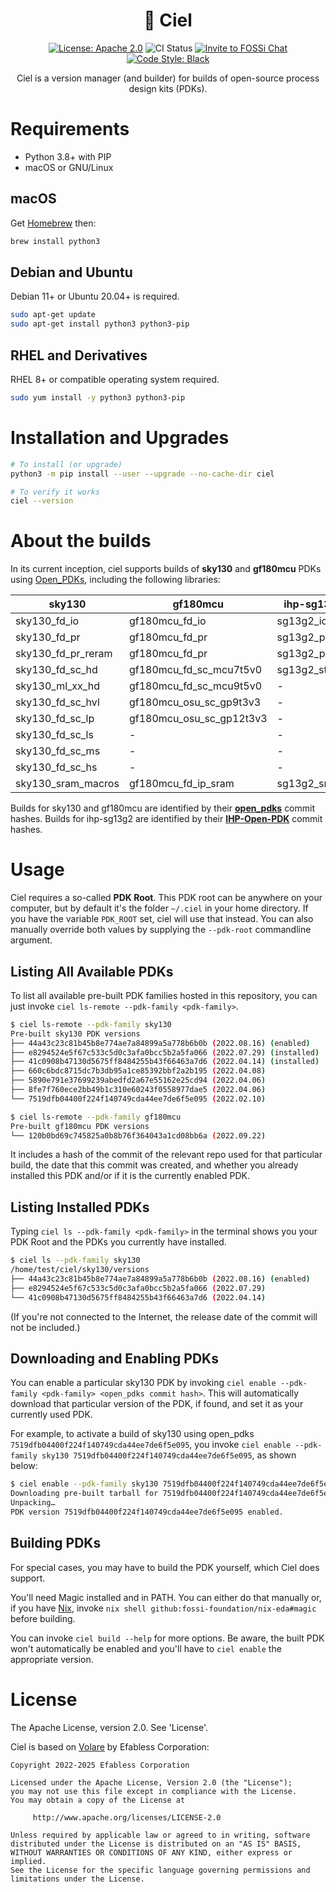 <h1 align="center">🌌 Ciel</h1>
<p align="center">
    <a href="https://opensource.org/licenses/Apache-2.0"><img src="https://img.shields.io/badge/License-Apache%202.0-blue.svg" alt="License: Apache 2.0"/></a>
    <img src="https://github.com/fossi-foundation/ciel/actions/workflows/ci.yml/badge.svg?branch=main" alt="CI Status" />
    <a href="https://fossi-chat.org"><img src="https://img.shields.io/badge/Community-FOSSi%20Chat-1bb378?logo=element" alt="Invite to FOSSi Chat"/></a>
    <a href="https://github.com/psf/black"><img src="https://img.shields.io/badge/code%20style-black-000000.svg" alt="Code Style: Black"/></a>
</p>

<p align="center">Ciel is a version manager (and builder) for builds of open-source process design kits (PDKs).</p>

# Requirements
* Python 3.8+ with PIP
* macOS or GNU/Linux

## macOS
Get [Homebrew](https://brew.sh) then:

```sh
brew install python3
```

## Debian and Ubuntu
Debian 11+ or Ubuntu 20.04+ is required.

```sh
sudo apt-get update
sudo apt-get install python3 python3-pip
```

## RHEL and Derivatives
RHEL 8+ or compatible operating system required.
```sh
sudo yum install -y python3 python3-pip
```


# Installation and Upgrades
```sh
# To install (or upgrade)
python3 -m pip install --user --upgrade --no-cache-dir ciel

# To verify it works
ciel --version
```

# About the builds
In its current inception, ciel supports builds of **sky130** and **gf180mcu** PDKs using [Open_PDKs](https://github.com/efabless/open_pdks), including the following libraries:

|sky130|gf180mcu|ihp-sg13g2|
|-|-|-|
|sky130_fd_io|gf180mcu_fd_io|sg13g2_io|
|sky130_fd_pr|gf180mcu_fd_pr|sg13g2_pr|
|sky130_fd_pr_reram|gf180mcu_fd_pr|sg13g2_pr|
|sky130_fd_sc_hd|gf180mcu_fd_sc_mcu7t5v0|sg13g2_stdcell|
|sky130_ml_xx_hd|gf180mcu_fd_sc_mcu9t5v0|-|
|sky130_fd_sc_hvl|gf180mcu_osu_sc_gp9t3v3|-|
|sky130_fd_sc_lp|gf180mcu_osu_sc_gp12t3v3|-|
|sky130_fd_sc_ls|-|-|
|sky130_fd_sc_ms|-|-|
|sky130_fd_sc_hs|-|-|
|sky130_sram_macros|gf180mcu_fd_ip_sram|sg13g2_sram|

Builds for sky130 and gf180mcu are identified by their [**open_pdks**](https://github.com/rtimothyedwards/open_pdks) commit hashes. Builds for ihp-sg13g2 are identified by their [**IHP-Open-PDK**](https://github.com/ihp-gmbh/ihp-open-pdk) commit hashes.

# Usage
Ciel requires a so-called **PDK Root**. This PDK root can be anywhere on your computer, but by default it's the folder `~/.ciel` in your home directory. If you have the variable `PDK_ROOT` set, ciel will use that instead. You can also manually override both values by supplying the `--pdk-root` commandline argument.

## Listing All Available PDKs
To list all available pre-built PDK families hosted in this repository, you can just invoke `ciel ls-remote --pdk-family <pdk-family>`.

```sh
$ ciel ls-remote --pdk-family sky130
Pre-built sky130 PDK versions
├── 44a43c23c81b45b8e774ae7a84899a5a778b6b0b (2022.08.16) (enabled)
├── e8294524e5f67c533c5d0c3afa0bcc5b2a5fa066 (2022.07.29) (installed)
├── 41c0908b47130d5675ff8484255b43f66463a7d6 (2022.04.14) (installed)
├── 660c6bdc8715dc7b3db95a1ce85392bbf2a2b195 (2022.04.08)
├── 5890e791e37699239abedfd2a67e55162e25cd94 (2022.04.06)
├── 8fe7f760ece2bb49b1c310e60243f0558977dae5 (2022.04.06)
└── 7519dfb04400f224f140749cda44ee7de6f5e095 (2022.02.10)

$ ciel ls-remote --pdk-family gf180mcu
Pre-built gf180mcu PDK versions
└── 120b0bd69c745825a0b8b76f364043a1cd08bb6a (2022.09.22)
```

It includes a hash of the commit of the relevant repo used for that particular build, the date that this commit was created, and whether you already installed this PDK and/or if it is the currently enabled PDK.

## Listing Installed PDKs
Typing `ciel ls --pdk-family <pdk-family>` in the terminal shows you your PDK Root and the PDKs you currently have installed.

```sh
$ ciel ls --pdk-family sky130
/home/test/ciel/sky130/versions
├── 44a43c23c81b45b8e774ae7a84899a5a778b6b0b (2022.08.16) (enabled)
├── e8294524e5f67c533c5d0c3afa0bcc5b2a5fa066 (2022.07.29)
└── 41c0908b47130d5675ff8484255b43f66463a7d6 (2022.04.14)
```

(If you're not connected to the Internet, the release date of the commit will not be included.)


## Downloading and Enabling PDKs
You can enable a particular sky130 PDK by invoking `ciel enable --pdk-family <pdk-family> <open_pdks commit hash>`. This will automatically download that particular version of the PDK, if found, and set it as your currently used PDK.

For example, to activate a build of sky130 using open_pdks `7519dfb04400f224f140749cda44ee7de6f5e095`, you invoke `ciel enable --pdk-family sky130 7519dfb04400f224f140749cda44ee7de6f5e095`, as shown below:

```sh
$ ciel enable --pdk-family sky130 7519dfb04400f224f140749cda44ee7de6f5e095
Downloading pre-built tarball for 7519dfb04400f224f140749cda44ee7de6f5e095… ━━━━━━━━━━━━━━━━━━━━━━━━━━━━━━━━━━━━━━━━ 100% 0:00:00
Unpacking…                                                                  ━━━━━━━━━━━━━━━━━━━━━━━━━━━━━━━━━━━━━━━━ 100% 0:00:00
PDK version 7519dfb04400f224f140749cda44ee7de6f5e095 enabled.
```

## Building PDKs
For special cases, you may have to build the PDK yourself, which Ciel does support.

You'll need Magic installed and in PATH. You can either do that manually or, if you have [Nix](https://nixos.org), invoke `nix shell github:fossi-foundation/nix-eda#magic` before building.

You can invoke `ciel build --help` for more options. Be aware, the built PDK won't automatically be enabled and you'll have to `ciel enable` the appropriate version.

# License
The Apache License, version 2.0. See 'License'.


Ciel is based on [Volare](https://github.com/efabless/volare) by Efabless
Corporation:

```
Copyright 2022-2025 Efabless Corporation

Licensed under the Apache License, Version 2.0 (the "License");
you may not use this file except in compliance with the License.
You may obtain a copy of the License at

     http://www.apache.org/licenses/LICENSE-2.0

Unless required by applicable law or agreed to in writing, software
distributed under the License is distributed on an "AS IS" BASIS,
WITHOUT WARRANTIES OR CONDITIONS OF ANY KIND, either express or implied.
See the License for the specific language governing permissions and
limitations under the License.
```
